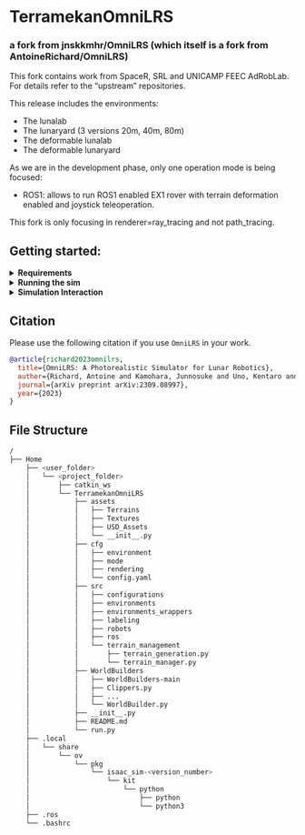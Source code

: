# TerramekanOmniLRS
### a fork from jnskkmhr/OmniLRS (which itself is a fork from AntoineRichard/OmniLRS)

This fork contains work from SpaceR, SRL and UNICAMP FEEC AdRobLab. For details refer to the “upstream” repositories.

This release includes the environments:
 - The lunalab 
 - The lunaryard (3 versions 20m, 40m, 80m)
 - The deformable lunalab
 - The deformable lunaryard

As we are in the development phase, only one operation mode is being focused:
 - ROS1: allows to run ROS1 enabled EX1 rover with terrain deformation enabled and joystick teleoperation.

This fork is only focusing in renderer=ray_tracing and not path_tracing.

## Getting started:

<details><summary><b>Requirements</b></summary>

Software:
- <details><summary><b>Ubuntu 20.04 or 22.04</b></summary> (for ubuntu dual boot setting up, check about Secure Boot and UEFI/BIOSlegacy ) </details>
- ROS1 installed.
- IsaacSim version 2022.2.1 or 2023.1.1

Hardware:
 - Workstation with a dedicated Nvidia graphics card of the type/series RTX.
 - Nvidia/Ubuntu graphics card driver compatible with Nvidia IsaacSim.

Installation:
```bash
git clone https://github.com/viniciusares/TerramekanOmniLRS.git
cd TerramekanOmniLRS
git submodule init
git submodule update
~/.local/share/ov/pkg/isaac_sim-2023.1.1/python.sh -m pip install opencv-python omegaconf hydra-core
```

Assets and WorldBuilders:
 - Download the assets from: https://drive.google.com/file/d/1NpgMdD__DaU_mogeA7D-GqObMkGJ5-fN/view?usp=sharing
 - Unzip the assets inside the git repository. (The directory should be as shown in [Directory Structure](#directory-structure)
 - Download ZIP WorldBuilders from: https://github.com/AntoineRichard/WorldBuilders
 - Unzip the WorldBuilders as shown in the folder structure: (The directory should be as shown in [Directory Structure](#directory-structure)

</details>

<details><summary><b>Running the sim</b></summary>
 
To run the simulation we use a configuration manager called Hydra.
Inside the `cfg` folder, you will find three folders:
 - `mode`
 - `environment`
 - `rendering`

To run the lunaryard deformable environment you can use the following command:
```bash
~/.local/share/ov/pkg/isaac_sim-2023.1.1/python.sh run.py environment=lunaryard_deformable_10m mode=ROS1 rendering=ray_tracing
```
Similarly, to run the lunalab deformable environment, use the following command:
```bash
~/.local/share/ov/pkg/isaac_sim-2023.1.1/python.sh run.py environment=lunalab_deformable mode=ROS1 rendering=ray_tracing
```

The rendering mode can be changed by using `rendering=path_tracing` instead of `rendering=ray_tracing` but that is not being maintained for this fork.
Changing form `ray_tracing` to path `path_tracing` tells Hydra to use `cfg/rendering/path_tracing.yaml` instead of `cfg/rendering/ray_tracing.yaml`.
Hence, if you wanted to change some of these parameters, you could create your own yaml file inside `cfg/rendering`
and let Hydra fetch it.

If you just want to modify a parameter for a given run, say disabling the lens-flare effects, then you can also edit parameters directly from the command line:
For instance:
```bash
~/.local/share/ov/pkg/isaac_sim-2023.1.1/python.sh run.py environment=lunaryard_deformable_10m mode=ROS1 rendering=ray_tracing rendering.lens_flares.enable=False
```

We provide bellow a couple premade command line that can be useful, the full description of the configuration files is given here:
Lunaryard, ROS1
```bash
~/.local/share/ov/pkg/isaac_sim-2023.1.1/python.sh run.py environment=lunaryard_deformable_10m mode=ROS1 rendering=ray_tracing
```
Lunalab, ROS1
```bash
~/.local/share/ov/pkg/isaac_sim-2023.1.1/python.sh run.py environment=lunalab_deformable mode=ROS1 rendering=ray_tracing
```
SDG (sythetic data generation)
Please, try on the upstream repositories

</details>

<details><summary><b>Simulation Interaction</b></summary>
Since we do not have custom topics, we had to use the base ROS topics for everything.
 
- Interacting with the robots: refer to upstream repos
- Radomizing terrain or rocks: refer to upstrem repos
- Hiding the rocks: in IsaacSim, the right-most menu has a tree structure showing the current items of the sim, find the "rocks item", then one of the columns has an eye-logo button. Use this button to hide/unhide the rocks.
 
</details>

## Citation
Please use the following citation if you use `OmniLRS` in your work.
```bibtex
@article{richard2023omnilrs,
  title={OmniLRS: A Photorealistic Simulator for Lunar Robotics},
  author={Richard, Antoine and Kamohara, Junnosuke and Uno, Kentaro and Santra, Shreya and van der Meer, Dave and Olivares-Mendez, Miguel and Yoshida, Kazuya},
  journal={arXiv preprint arXiv:2309.08997},
  year={2023}
}
```

## File Structure
```bash
/
├── Home
    ├── <user_folder>
    │   └── <project_folder>
    │       ├── catkin_ws
    │       └── TerramekanOmniLRS
    │           ├── assets
    │           │   ├── Terrains
    │           │   ├── Textures
    │           │   ├── USD_Assets
    │           │   └── __init__.py
    │           ├── cfg
    │           │   ├── environment
    │           │   ├── mode
    │           │   ├── rendering
    │           │   └── config.yaml
    │           ├── src
    │           │   ├── configurations
    │           │   ├── environments
    │           │   ├── environments_wrappers
    │           │   ├── labeling
    │           │   ├── robots
    │           │   ├── ros
    │           │   └── terrain_management
    │           │       ├── terrain_generation.py
    │           │       └── terrain_manager.py
    │           ├── WorldBuilders
    │           │   ├── WorldBuilders-main
    │           │   ├── Clippers.py
    │           │   ├── ...
    │           │   └── WorldBuilder.py
    │           ├── __init__.py
    │           ├── README.md
    │           └── run.py
    ├── .local
    │   └── share
    │       └── ov
    │           └── pkg
    │               └── isaac_sim-<version_number>
    │                   └── kit
    │                       └── python  
    │                           ├── python
    │                           └── python3
    ├── .ros
    └── .bashrc
```
